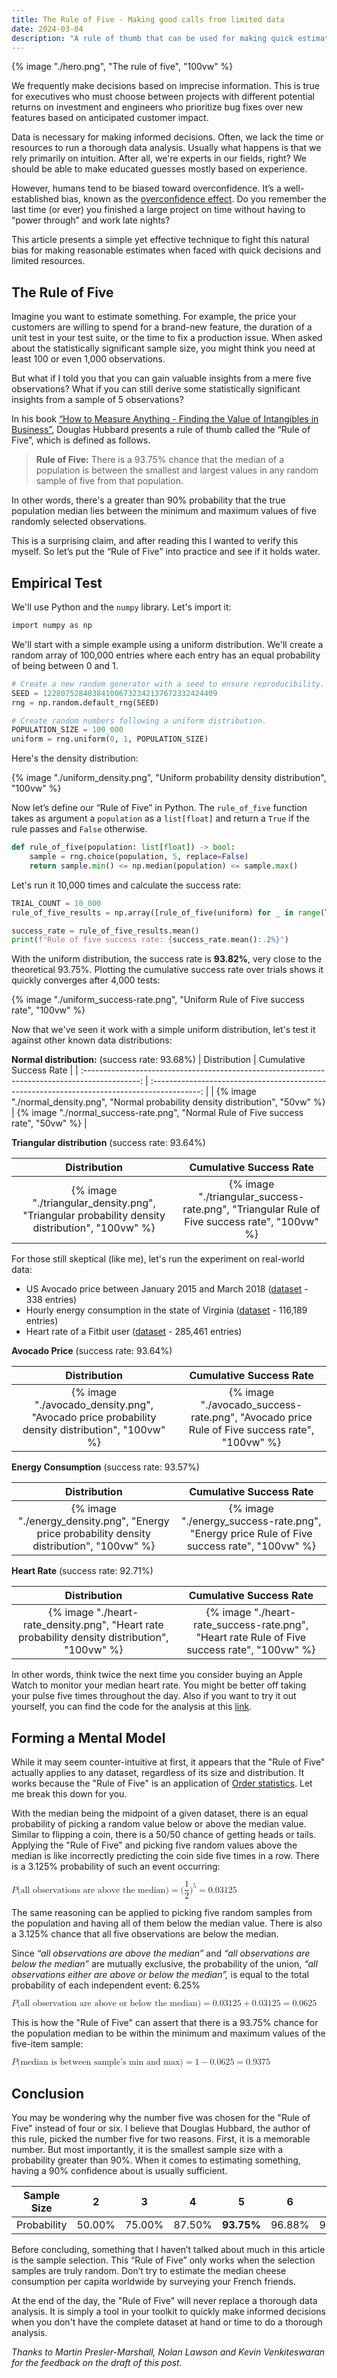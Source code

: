 ```yaml
---
title: The Rule of Five - Making good calls from limited data
date: 2024-03-04
description: "A rule of thumb that can be used for making quick estimations when data is limited."
---
```


{% image "./hero.png", "The rule of five", "100vw" %}

We frequently make decisions based on imprecise information. This is true for executives who must choose between projects with different potential returns on investment and engineers who prioritize bug fixes over new features based on anticipated customer impact.

Data is necessary for making informed decisions. Often, we lack the time or resources to run a thorough data analysis. Usually what happens is that we rely primarily on intuition. After all, we're experts in our fields, right? We should be able to make educated guesses mostly based on experience.

However, humans tend to be biased toward overconfidence. It’s a well-established bias, known as the [overconfidence effect](https://en.wikipedia.org/wiki/Overconfidence_effect). Do you remember the last time (or ever) you finished a large project on time without having to “power through” and work late nights?

This article presents a simple yet effective technique to fight this natural bias for making reasonable estimates when faced with quick decisions and limited resources.

## The Rule of Five

Imagine you want to estimate something. For example, the price your customers are willing to spend for a brand-new feature, the duration of a unit test in your test suite, or the time to fix a production issue. When asked about the statistically significant sample size, you might think you need at least 100 or even 1,000 observations.

But what if I told you that you can gain valuable insights from a mere five observations? What if you can still derive some statistically significant insights from a sample of 5 observations?

In his book [“How to Measure Anything - Finding the Value of Intangibles in Business”](https://hubbardresearch.com/publications/how-to-measure-anything-book/), Douglas Hubbard presents a rule of thumb called the “Rule of Five”, which is defined as follows.

> **Rule of Five:** There is a 93.75% chance that the median of a population is between the smallest and largest values in any random sample of five from that population.

In other words, there's a greater than 90% probability that the true population median lies between the minimum and maximum values of five randomly selected observations.

This is a surprising claim, and after reading this I wanted to verify this myself. So let’s put the “Rule of Five” into practice and see if it holds water.

## Empirical Test

We'll use Python and the `numpy` library. Let's import it:

```bash
import numpy as np
```

We'll start with a simple example using a uniform distribution. We'll create a random array of 100,000 entries where each entry has an equal probability of being between 0 and 1.

```py
# Create a new random generator with a seed to ensure reproducibility.
SEED = 122807528403841006732342137672332424409
rng = np.random.default_rng(SEED)

# Create random numbers following a uniform distribution.
POPULATION_SIZE = 100_000
uniform = rng.uniform(0, 1, POPULATION_SIZE)
```

Here's the density distribution:

{% image "./uniform_density.png", "Uniform probability density distribution", "100vw" %}

Now let’s define our “Rule of Five” in Python. The `rule_of_five` function takes as argument a `population` as a `list[float]` and return a `True` if the rule passes and `False` otherwise.

```py
def rule_of_five(population: list[float]) -> bool:
    sample = rng.choice(population, 5, replace=False)
    return sample.min() <= np.median(population) <= sample.max()
```

Let's run it 10,000 times and calculate the success rate:

```py
TRIAL_COUNT = 10_000
rule_of_five_results = np.array([rule_of_five(uniform) for _ in range(TRIAL_COUNT)])

success_rate = rule_of_five_results.mean()
print(f"Rule of five success rate: {success_rate.mean():.2%}")
```

With the uniform distribution, the success rate is **93.82%**, very close to the theoretical 93.75%. Plotting the cumulative success rate over trials shows it quickly converges after 4,000 tests:

{% image "./uniform_success-rate.png", "Uniform Rule of Five success rate", "100vw" %}

Now that we've seen it work with a simple uniform distribution, let's test it against other known data distributions:

**Normal distribution:** (success rate: 93.68%)
| Distribution | Cumulative Success Rate |
| :--------------------------------------------------------------------------------------------: | :------------------------------------------------------------------------------------------: |
| {% image "./normal_density.png", "Normal probability density distribution", "50vw" %} | {% image "./normal_success-rate.png", "Normal Rule of Five success rate", "50vw" %} |

**Triangular distribution** (success rate: 93.64%)

|                                          Distribution                                          |                                   Cumulative Success Rate                                    |
| :--------------------------------------------------------------------------------------------: | :------------------------------------------------------------------------------------------: |
| {% image "./triangular_density.png", "Triangular probability density distribution", "100vw" %} | {% image "./triangular_success-rate.png", "Triangular Rule of Five success rate", "100vw" %} |

For those still skeptical (like me), let's run the experiment on real-world data:

- US Avocado price between January 2015 and March 2018 ([dataset](https://www.kaggle.com/datasets/neuromusic/avocado-prices) - 338 entries)
- Hourly energy consumption in the state of Virginia ([dataset](https://www.kaggle.com/datasets/robikscube/hourly-energy-consumption) - 116,189 entries)
- Heart rate of a Fitbit user ([dataset](https://www.kaggle.com/datasets/arashnic/fitbit) - 285,461 entries)

**Avocado Price** (success rate: 93.64%)

|                                          Distribution                                          |                                   Cumulative Success Rate                                    |
| :--------------------------------------------------------------------------------------------: | :------------------------------------------------------------------------------------------: |
| {% image "./avocado_density.png", "Avocado price probability density distribution", "100vw" %} | {% image "./avocado_success-rate.png", "Avocado price Rule of Five success rate", "100vw" %} |

**Energy Consumption** (success rate: 93.57%)

|                                         Distribution                                         |                                  Cumulative Success Rate                                   |
| :------------------------------------------------------------------------------------------: | :----------------------------------------------------------------------------------------: |
| {% image "./energy_density.png", "Energy price probability density distribution", "100vw" %} | {% image "./energy_success-rate.png", "Energy price Rule of Five success rate", "100vw" %} |

**Heart Rate** (success rate: 92.71%)

|                                          Distribution                                          |                                   Cumulative Success Rate                                    |
| :--------------------------------------------------------------------------------------------: | :------------------------------------------------------------------------------------------: |
| {% image "./heart-rate_density.png", "Heart rate probability density distribution", "100vw" %} | {% image "./heart-rate_success-rate.png", "Heart rate Rule of Five success rate", "100vw" %} |

In other words, think twice the next time you consider buying an Apple Watch to monitor your median heart rate. You might be better off taking your pulse five times throughout the day. Also if you want to try it out yourself, you can find the code for the analysis at this [link](https://github.com/pmdartus/rule-of-five).

## Forming a Mental Model

While it may seem counter-intuitive at first, it appears that the "Rule of Five" actually applies to any dataset, regardless of its size and distribution. It works because the "Rule of Five" is an application of [Order statistics](https://en.wikipedia.org/wiki/Order_statistic). Let me break this down for you.

With the median being the midpoint of a given dataset, there is an equal probability of picking a random value below or above the median value. Similar to flipping a coin, there is a 50/50 chance of getting heads or tails. Applying the "Rule of Five" and picking five random values above the median is like incorrectly predicting the coin side five times in a row. There is a 3.125% probability of such an event occurring:

<!-- Converted using: https://temml.org/ -->
<!-- P(\text{all observations are above the median}) = (\dfrac{1}{2})^5 = 0.03125 -->
<math class="overflow-wrapper">
  <mrow>
    <mi>P</mi>
    <mo form="prefix" stretchy="false">(</mo>
    <mtext>all observations are above the median</mtext>
    <mo form="postfix" stretchy="false">)</mo>
    <mo>=</mo>
    <mo form="prefix" stretchy="false">(</mo>
    <mstyle displaystyle="true" scriptlevel="0">
      <mfrac>
        <mn>1</mn>
        <mn>2</mn>
      </mfrac>
    </mstyle>
    <msup>
      <mo form="postfix" stretchy="false">)</mo>
      <mn>5</mn>
    </msup>
    <mo>=</mo>
    <mn>0.03125</mn>
  </mrow>
</math>

The same reasoning can be applied to picking five random samples from the population and having all of them below the median value. There is also a 3.125% chance that all five observations are below the median.

Since _“all observations are *above* the median”_ and _“all observations are *below* the median”_ are mutually exclusive, the probability of the union, _“all observations either are *above or below* the median”,_ is equal to the total probability of each independent event: 6.25%

<!-- P(\text{all observation are above or below the median}) = 0.03125 + 0.03125 = 0.0625 -->
<math class="overflow-wrapper">
  <mrow>
    <mi>P</mi>
    <mo form="prefix" stretchy="false">(</mo>
    <mtext>all observation are above or below the median</mtext>
    <mo form="postfix" stretchy="false">)</mo>
    <mo>=</mo>
    <mn>0.03125</mn>
    <mo>+</mo>
    <mn>0.03125</mn>
    <mo>=</mo>
    <mn>0.0625</mn>
  </mrow>
</math>

This is how the "Rule of Five" can assert that there is a 93.75% chance for the population median to be within the minimum and maximum values of the five-item sample:

<!-- P(\text{median is between sample's min and max}) = 1 - 0.0625 = 0.9375 -->
<math class="overflow-wrapper">
  <mrow>
    <mi>P</mi>
    <mo form="prefix" stretchy="false">(</mo>
    <mtext>median is between sample’s min and max</mtext>
    <mo form="postfix" stretchy="false">)</mo>
    <mo>=</mo>
    <mn>1</mn>
    <mo>−</mo>
    <mn>0.0625</mn>
    <mo>=</mo>
    <mn>0.9375</mn>
  </mrow>
</math>

## Conclusion

You may be wondering why the number five was chosen for the "Rule of Five" instead of four or six. I believe that Douglas Hubbard, the author of this rule, picked the number five for two reasons. First, it is a memorable number. But most importantly, it is the smallest sample size with a probability greater than 90%. When it comes to estimating something, having a 90% confidence about is usually sufficient.

<div class="overflow-wrapper">

| Sample Size |   2    |   3    |   4    |   **5**    |   6    |   7    |   8    |
| :---------: | :----: | :----: | :----: | :--------: | :----: | :----: | :----: |
| Probability | 50.00% | 75.00% | 87.50% | **93.75%** | 96.88% | 98.44% | 99.22% |

</div>

Before concluding, something that I haven’t talked about much in this article is the sample selection. This “Rule of Five” only works when the selection samples are truly random. Don’t try to estimate the median cheese consumption per capita worldwide by surveying your French friends.

At the end of the day, the "Rule of Five" will never replace a thorough data analysis. It is simply a tool in your toolkit to quickly make informed decisions when you don't have the complete dataset at hand or time to do a thorough analysis.

_Thanks to Martin Presler-Marshall, Nolan Lawson and Kevin Venkiteswaran for the feedback on the draft of this post._
